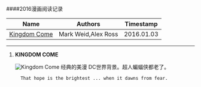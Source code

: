 ####2016漫画阅读记录




| Name            | Authors                  | Timestamp        |
|----------------|--------------------------|------------------|
| [Kingdom Come][1]     | Mark Weid,Alex Ross       | 2016.01.03 |      



[1]: <https://en.wikipedia.org/wiki/Kingdom_Come_(comics)> "Kingdom Come"




-------


1. **KINGDOM COME**

   ![Kingdom Come](http://www.oconowocc.com/wp-content/uploads/2013/06/Kingdom_Come_Action_Figures_1024x768.jpg)
     经典的美漫 DC世界背景。超人蝙蝠侠都老了。
  
         That hope is the brightest ... when it dawns from fear.
  